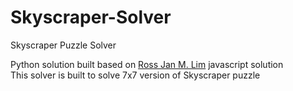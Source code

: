# Skyscraper-Solver
Skyscraper Puzzle Solver

<div>
    Python solution built based on <a href="https://codepen.io/rs_zdjn">Ross Jan M. Lim</a> javascript solution
    <br>
    This solver is built to solve 7x7 version of Skyscraper puzzle
</div>